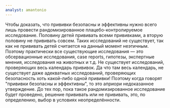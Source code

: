 ```yaml
---
analyst: amantonio
---
```


Чтобы доказать, что прививки безопасны и эффективны нужно всего лишь провести рандомизированное плацебо-контролируемое исследование. Половину детей прививать всеми прививками, а вторую половину не прививать совсем. Таких исследований не существует, так как не прививать детей считается на данный момент неэтичным. Поэтому практически все существующие исследования — это обсервационные исследования, case reports, гипотезы, экспертные мнения, исследования на животных и т.д. Не существует исследований, проверяющих весь календарь прививок. Да что там весь календарь, не существует даже адекватных исследований, проверяющих безопасность хоть какой-либо одной прививки!
Поэтому когда говорят "прививки безопасны и эффективны", то это априори недоказанное утверждение. До тех пор, пока такое рандомизированное исследование будет проведено, решение прививать или не прививать, это, по определению, выбор в условиях неопределённости.
